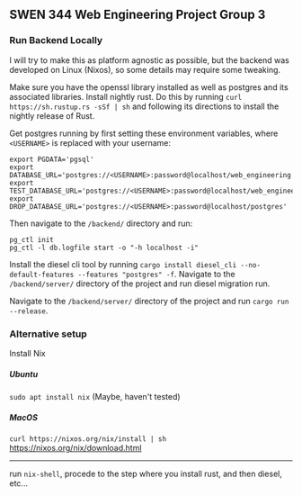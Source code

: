 ## SWEN 344 Web Engineering Project Group 3


### Run Backend Locally
I will try to make this as platform agnostic as possible,
but the backend was developed on Linux (Nixos),
so some details may require some tweaking.

Make sure you have the openssl library installed as well as postgres and its associated libraries.
Install nightly rust.
Do this by running `curl https://sh.rustup.rs -sSf | sh` and following its directions to install the nightly release of Rust.

Get postgres running by first setting these environment variables, where `<USERNAME>` is replaced with your username:
```
export PGDATA='pgsql'
export DATABASE_URL='postgres://<USERNAME>:password@localhost/web_engineering'
export TEST_DATABASE_URL='postgres://<USERNAME>:password@localhost/web_engineering_test'
export DROP_DATABASE_URL='postgres://<USERNAME>:password@localhost/postgres'
```

Then navigate to the `/backend/` directory and run:
```
pg_ctl init
pg_ctl -l db.logfile start -o "-h localhost -i"
```

Install the diesel cli tool by running `cargo install diesel_cli --no-default-features --features "postgres" -f`.
Navigate to the `/backend/server/` directory of the project and run diesel migration run.

Navigate to the `/backend/server/` directory of the project and run `cargo run --release`.


### Alternative setup
Install Nix

##### Ubuntu
`sudo apt install nix` (Maybe, haven't tested)

##### MacOS
`curl https://nixos.org/nix/install | sh`
https://nixos.org/nix/download.html

--------
run `nix-shell`, procede to the step where you install rust, and then diesel, etc...
